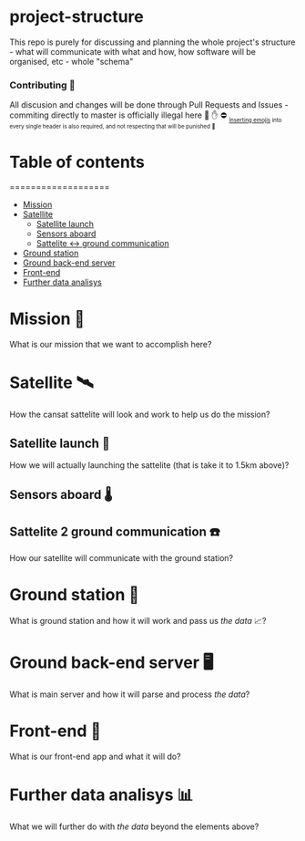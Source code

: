 # project-structure

This repo is purely for discussing and planning the whole project's structure - what will communicate with what and how, how software will be organised, etc - whole "schema"

### Contributing 📝
All discusion and changes will be done through Pull Requests and Issues - commiting directly to master is officially illegal here  🚫 ✋ ⛔
<sub><sub>[Inserting emojis](https://getemoji.com/) into every single header is also required, and not respecting that will be punished 🔪 </sub></sub>

# Table of contents
===================

<!--ts-->
 - [Mission](#mission)
 - [Satellite](#satellite)
    - [Satellite launch](#satellite-launch)
    - [Sensors aboard](#sensors-aboard)
    - [Sattelite <-> ground communication](#sattelite-2-ground-communication)
 - [Ground station](#ground-station)
 - [Ground back-end server](#ground-back-end-server)
 - [Front-end](#front-end)
 - [Further data analisys](#further-data-analisys)
<!--te-->

# Mission 🌈
What is our mission that we want to accomplish here?

# Satellite 🛰
How the cansat sattelite will look and work to help us do the mission?

## Satellite launch 🚀
How we will actually launching the sattelite (that is take it to 1.5km above)?

## Sensors aboard 🌡

## Sattelite 2 ground communication ☎️
How our satellite will communicate with the ground station?

# Ground station 📡
What is ground station and how it will work and pass us *the data* 📈?

# Ground back-end server 🖥
What is main server and how it will parse and process *the data*?

# Front-end 📱
What is our front-end app and what it will do?

# Further data analisys 📊
What we will further do with *the data* beyond the elements above?
